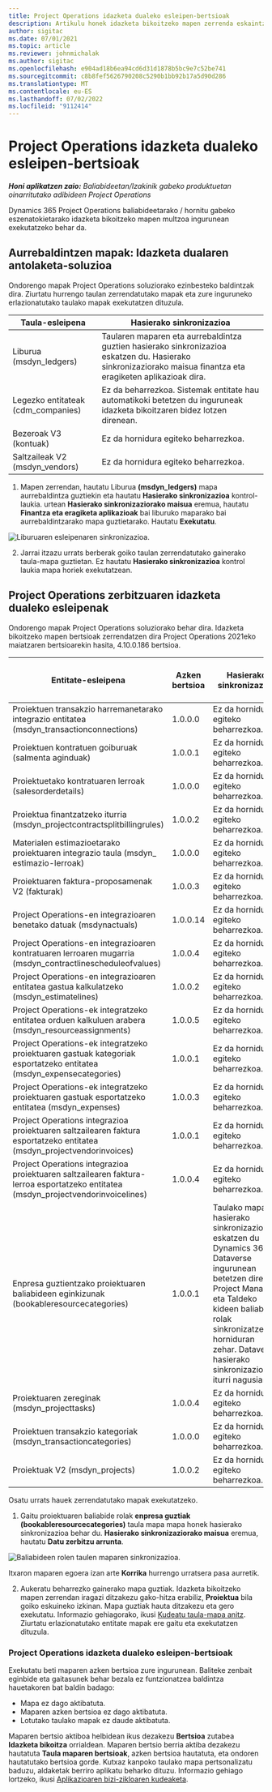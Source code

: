 ```yaml
---
title: Project Operations idazketa dualeko esleipen-bertsioak
description: Artikulu honek idazketa bikoitzeko mapen zerrenda eskaintzen du Dynamics 365 Project Operations.
author: sigitac
ms.date: 07/01/2021
ms.topic: article
ms.reviewer: johnmichalak
ms.author: sigitac
ms.openlocfilehash: e904ad18b6ea94cd6d31d1878b5bc9e7c52be741
ms.sourcegitcommit: c8b8fef5626790208c5290b1bb92b17a5d90d286
ms.translationtype: MT
ms.contentlocale: eu-ES
ms.lasthandoff: 07/02/2022
ms.locfileid: "9112414"
---
```

# <a name="project-operations-dual-write-map-versions"></a>Project Operations idazketa dualeko esleipen-bertsioak

_**Honi aplikatzen zaio:** Baliabideetan/Izakinik gabeko produktuetan oinarritutako adibideen Project Operations_

Dynamics 365 Project Operations baliabideetarako / hornitu gabeko eszenatokietarako idazketa bikoitzeko mapen multzoa ingurunean exekutatzeko behar da. 

## <a name="prerequisite-maps-dual-write-orchestration-solution"></a>Aurrebaldintzen mapak: Idazketa dualaren antolaketa-soluzioa

Ondorengo mapak Project Operations soluziorako ezinbesteko baldintzak dira. Ziurtatu hurrengo taulan zerrendatutako mapak eta zure inguruneko erlazionatutako taulako mapak exekutatzen dituzula.

| Taula-esleipena | Hasierako sinkronizazioa |
| --- | --- |
| Liburua (msdyn_ledgers) | Taularen maparen eta aurrebaldintza guztien hasierako sinkronizazioa eskatzen du. Hasierako sinkronizaziorako maisua finantza eta eragiketen aplikazioak dira. |
| Legezko entitateak (cdm_companies) | Ez da beharrezkoa. Sistemak entitate hau automatikoki betetzen du inguruneak idazketa bikoitzaren bidez lotzen direnean. |
| Bezeroak V3 (kontuak) | Ez da hornidura egiteko beharrezkoa. |
| Saltzaileak V2 (msdyn_vendors) | Ez da hornidura egiteko beharrezkoa. |

1. Mapen zerrendan, hautatu Liburua **(msdyn\_ledgers)** mapa aurrebaldintza guztiekin eta hautatu **Hasierako sinkronizazioa** kontrol-laukia. urtean **Hasierako sinkronizaziorako maisua** eremua, hautatu **Finantza eta eragiketa aplikazioak** bai liburuko maparako bai aurrebaldintzarako mapa guztietarako. Hautatu **Exekutatu**.

![Liburuaren esleipenaren sinkronizazioa.](media/DW6.png)

2. Jarrai itzazu urrats berberak goiko taulan zerrendatutako gainerako taula-mapa guztietan. Ez hautatu **Hasierako sinkronizazioa** kontrol laukia mapa horiek exekutatzean.

## <a name="project-operations-dual-write-maps"></a>Project Operations zerbitzuaren idazketa dualeko esleipenak

Ondorengo mapak Project Operations soluziorako behar dira. Idazketa bikoitzeko mapen bertsioak zerrendatzen dira Project Operations 2021eko maiatzaren bertsioarekin hasita, 4.10.0.186 bertsioa.

| Entitate-esleipena | Azken bertsioa | Hasierako sinkronizazioa | Dynamics 365 Finance bertsioa beharrezkoa |
| --- | --- | --- | --- |
| Proiektuen transakzio harremanetarako integrazio entitatea (msdyn\_transactionconnections) | 1.0.0.0 | Ez da hornidura egiteko beharrezkoa. ||
| Proiektuen kontratuen goiburuak (salmenta aginduak) | 1.0.0.1 | Ez da hornidura egiteko beharrezkoa. ||
| Proiektuetako kontratuaren lerroak (salesorderdetails) | 1.0.0.0 | Ez da hornidura egiteko beharrezkoa. ||
| Proiektua finantzatzeko iturria (msdyn_projectcontractsplitbillingrules) | 1.0.0.2 | Ez da hornidura egiteko beharrezkoa. ||
| Materialen estimazioetarako proiektuaren integrazio taula (msdyn\_ estimazio-lerroak) | 1.0.0.0 | Ez da hornidura egiteko beharrezkoa. ||
| Proiektuaren faktura-proposamenak V2 (fakturak) | 1.0.0.3 | Ez da hornidura egiteko beharrezkoa. ||
| Project Operations-en integrazioaren benetako datuak (msdynactuals) | 1.0.0.14 | Ez da hornidura egiteko beharrezkoa. ||
| Project Operations-en integrazioaren kontratuaren lerroaren mugarria (msdyn_contractlinescheduleofvalues) | 1.0.0.4 | Ez da hornidura egiteko beharrezkoa. ||
| Project Operations-en integrazioaren entitatea gastua kalkulatzeko (msdyn_estimatelines) | 1.0.0.2 | Ez da hornidura egiteko beharrezkoa. ||
| Project Operations-ek integratzeko entitatea orduen kalkuluen arabera (msdyn_resourceassignments) | 1.0.0.5 | Ez da hornidura egiteko beharrezkoa. ||
| Project Operations-ek integratzeko proiektuaren gastuak kategoriak esportatzeko entitatea (msdyn_expensecategories) | 1.0.0.1 | Ez da hornidura egiteko beharrezkoa. ||
| Project Operations-ek integratzeko proiektuaren gastuak esportatzeko entitatea (msdyn_expenses) | 1.0.0.3 | Ez da hornidura egiteko beharrezkoa. ||
| Project Operations integrazioa proiektuaren saltzailearen faktura esportatzeko entitatea (msdyn_projectvendorinvoices) | 1.0.0.1 | Ez da hornidura egiteko beharrezkoa. |10.0.26 edo berriagoa|
| Project Operations integrazioa proiektuaren saltzailearen faktura-lerroa esportatzeko entitatea (msdyn_projectvendorinvoicelines) | 1.0.0.4 | Ez da hornidura egiteko beharrezkoa. | 10.0.26 edo berriagoa |
| Enpresa guztientzako proiektuaren baliabideen eginkizunak (bookableresourcecategories) | 1.0.0.1 | Taulako maparen hasierako sinkronizazioa eskatzen du Dynamics 365 Dataverse ingurunean betetzen diren Project Manager eta Taldeko kideen baliabide rolak sinkronizatzeko horniduran zehar. Dataverse hasierako sinkronizazioaren iturri nagusia da. ||
| Proiektuaren zereginak (msdyn_projecttasks) | 1.0.0.4 | Ez da hornidura egiteko beharrezkoa. ||
| Proiektuen transakzio kategoriak (msdyn_transactioncategories) | 1.0.0.0 | Ez da hornidura egiteko beharrezkoa. ||
| Proiektuak V2 (msdyn_projects) | 1.0.0.2 | Ez da hornidura egiteko beharrezkoa. ||

Osatu urrats hauek zerrendatutako mapak exekutatzeko.

1. Gaitu proiektuaren baliabide rolak **enpresa guztiak (bookableresourcecategories)** taula mapa mapa honek hasierako sinkronizazioa behar du. **Hasierako sinkronizaziorako maisua** eremua, hautatu **Datu zerbitzu arrunta**. 

 ![Baliabideen rolen taulen maparen sinkronizazioa.](media/6ResourceInitialSync.jpg)

 Itxaron maparen egoera izan arte **Korrika** hurrengo urratsera pasa aurretik.

2. Aukeratu beharrezko gainerako mapa guztiak. Idazketa bikoitzeko mapen zerrendan iragazi ditzakezu gako-hitza erabiliz, **Proiektua** bila goiko eskuineko izkinan. Mapa guztiak hauta ditzakezu eta gero exekutatu. Informazio gehiagorako, ikusi [Kudeatu taula-mapa anitz](/dynamics365/fin-ops-core/dev-itpro/data-entities/dual-write/multiple-entity-maps). Ziurtatu erlazionatutako entitate mapak ere gaitu eta exekutatzen dituzula.

### <a name="project-operations-dual-write-map-versions"></a>Project Operations idazketa dualeko esleipen-bertsioak

Exekutatu beti maparen azken bertsioa zure ingurunean. Baliteke zenbait eginbide eta gaitasunek behar bezala ez funtzionatzea baldintza hauetakoren bat baldin badago:

- Mapa ez dago aktibatuta.
- Maparen azken bertsioa ez dago aktibatuta. 
- Lotutako taulako mapak ez daude aktibatuta.

Maparen bertsio aktiboa helbidean ikus dezakezu **Bertsioa** zutabea **Idazketa bikoitza** orrialdean. Maparen bertsio berria aktiba dezakezu hautatuta **Taula maparen bertsioak**, azken bertsioa hautatuta, eta ondoren hautatutako bertsioa gorde. Kutxaz kanpoko taulako mapa pertsonalizatu baduzu, aldaketak berriro aplikatu beharko dituzu. Informazio gehiago lortzeko, ikusi [Aplikazioaren bizi-zikloaren kudeaketa](/dynamics365/fin-ops-core/dev-itpro/data-entities/dual-write/app-lifecycle-management).
